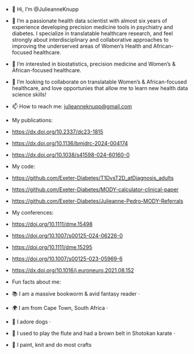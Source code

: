 - 👋 Hi, I’m @JulieanneKnupp
- 🌱 I’m a passionate health data scientist with almost six years of experience developing precision medicine tools in psychiatry and diabetes. I specialize in translatable healthcare research, and feel strongly about interdisciplinary and collaborative approaches to improving the underserved areas of Women’s Health and African-focused healthcare. 
- 👀 I’m interested in biostatistics, precision medicine and Women’s & African-focused healthcare. 
- 💞️ I’m looking to collaborate on translatable Women’s & African-focused healthcare, and love opportunies that allow me to learn new health data science skills!
- 📫 How to reach me: julieanneknupp@gmail.com

- My publications:
- https://dx.doi.org/10.2337/dc23-1815
- https://dx.doi.org/10.1136/bmjdrc-2024-004174
- https://dx.doi.org/10.1038/s41598-024-60160-0

- My code:
- https://github.com/Exeter-Diabetes/T1DvsT2D_atDiagnosis_adults
- https://github.com/Exeter-Diabetes/MODY-calculator-clinical-paper
- https://github.com/Exeter-Diabetes/Julieanne-Pedro-MODY-Referrals

- My conferences:
- https://doi.org/10.1111/dme.15498
- https://doi.org/10.1007/s00125-024-06226-0
- https://doi.org/10.1111/dme.15295
- https://doi.org/10.1007/s00125-023-05969-6
- https://dx.doi.org/10.1016/j.euroneuro.2021.08.152

- Fun facts about me:
- 📚 I am a massive bookworm & avid fantasy reader ·
- 🌍 I am from Cape Town, South Africa ·
- 🧸 I adore dogs ·
- 🎵 I used to play the flute and had a brown belt in Shotokan karate ·
- 🎨 I paint, knit and do most crafts

